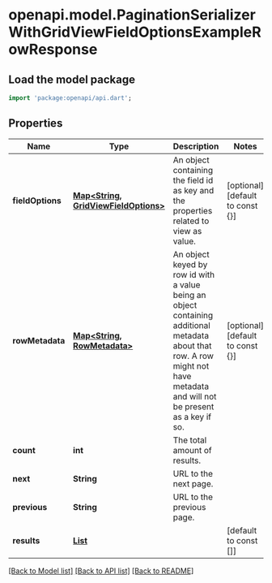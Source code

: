# openapi.model.PaginationSerializerWithGridViewFieldOptionsExampleRowResponse

## Load the model package
```dart
import 'package:openapi/api.dart';
```

## Properties
Name | Type | Description | Notes
------------ | ------------- | ------------- | -------------
**fieldOptions** | [**Map<String, GridViewFieldOptions>**](GridViewFieldOptions.md) | An object containing the field id as key and the properties related to view as value. | [optional] [default to const {}]
**rowMetadata** | [**Map<String, RowMetadata>**](RowMetadata.md) | An object keyed by row id with a value being an object containing additional metadata about that row. A row might not have metadata and will not be present as a key if so. | [optional] [default to const {}]
**count** | **int** | The total amount of results. | 
**next** | **String** | URL to the next page. | 
**previous** | **String** | URL to the previous page. | 
**results** | [**List<ExampleRowResponse>**](ExampleRowResponse.md) |  | [default to const []]

[[Back to Model list]](../README.md#documentation-for-models) [[Back to API list]](../README.md#documentation-for-api-endpoints) [[Back to README]](../README.md)


